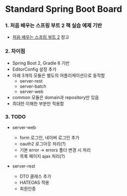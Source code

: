 # Standard Spring Boot Board

### 1. 처음 배우는 스프링 부트 2 책 실습 예제 기반

* [처음 배우는 스프링 부트 2](http://www.kyobobook.co.kr/product/detailViewKor.laf?ejkGb=KOR&mallGb=KOR&barcode=9791162241264&orderClick=LEa&Kc=# "처음 배우는 스프링 부트 2") 참고

### 2. 차이점

* Spring Boot 2, Gradle 6 기반
* EditorConfig 설정 추가
* 아래 3개의 모듈은 별도의 어플리케이션으로 동작함 
    * server-rest
    * server-batch
    * server-web
* common 모듈은 domain과 repository만 있음
* 최대한 이해한 부분만 적용함

### 3. TODO

* server-web
    * form 로그인, 네이버 로그인 추가  
    * oauth2 로그아웃 처리(?)  
    * 기본 error -> errors 폴더 변경 시 처리   
    * 목록 페이지 ajax 처리(?)
    
* server-rest 
    * DTO 클래스 추가
    * HATEOAS 적용
    * 회원인증

